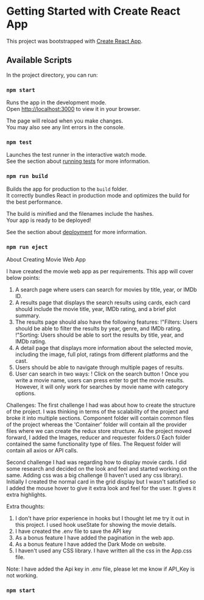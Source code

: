 # Getting Started with Create React App

This project was bootstrapped with [Create React App](https://github.com/facebook/create-react-app).

## Available Scripts

In the project directory, you can run:

### `npm start`

Runs the app in the development mode.\
Open [http://localhost:3000](http://localhost:3000) to view it in your browser.

The page will reload when you make changes.\
You may also see any lint errors in the console.

### `npm test`

Launches the test runner in the interactive watch mode.\
See the section about [running tests](https://facebook.github.io/create-react-app/docs/running-tests) for more information.

### `npm run build`

Builds the app for production to the `build` folder.\
It correctly bundles React in production mode and optimizes the build for the best performance.

The build is minified and the filenames include the hashes.\
Your app is ready to be deployed!

See the section about [deployment](https://facebook.github.io/create-react-app/docs/deployment) for more information.

### `npm run eject`

About Creating Movie Web App

I have created the movie web app as per requirements. This app will cover below points:

1. A search page where users can search for movies by title, year, or IMDb ID.
2. A results page that displays the search results using cards, each card should include the
   movie title, year, IMDb rating, and a brief plot summary.
3. The results page should also have the following features:
   !"Filters: Users should be able to filter the results by year, genre, and IMDb rating.
   !"Sorting: Users should be able to sort the results by title, year, and IMDb rating.
4. A detail page that displays more information about the selected movie, including the image,
   full plot, ratings from different platforms and the cast.
5. Users should be able to navigate through multiple pages of results.
6. User can search in two ways:
   ! Click on the search button
   ! Once you write a movie name, users can press enter to get the movie results. However, it will only work for searches by movie name with category options.

Challenges:
The first challenge I had was about how to create the structure of the project. I was thinking in terms of the scalability of the project and broke it into multiple sections. Component folder will contain common files of the project whereas the 'Container' folder will contain all the provider files where we can create the redux store structure. As the project moved forward, I added the Images, reducer and requester folders.0 Each folder contained the same functionality type of files. The Request folder will contain all axios or API calls.

Second challenge I had was regarding how to display movie cards. I did some research and decided on the look and feel and started working on the same. Adding css was a big challenge (I haven't used any css library). Initially I created the normal card in the grid display but I wasn't satisfied so I added the mouse hover to give it extra look and feel for the user. It gives it extra highlights.

Extra thoughts:

1. I don't have prior experience in hooks but I thought let me try it out in this project. I used hook useState for showing the movie details.
2. I have created the .env file to save the API key
3. As a bonus feature I have added the pagination in the web app.
4. As a bonus feature I have added the Dark Mode on website.
5. I haven't used any CSS library. I have written all the css in the App.css file.

Note:
I have added the Api key in .env file, please let me know if API_Key is not working.

### `npm start`
